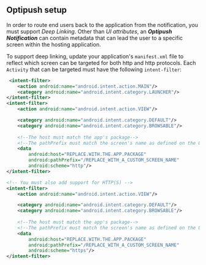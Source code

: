 ## Optipush setup

In order to route end users back to the application from the notification, you must support *Deep Linking*.
Other than _UI attributes_, an **_Optipush Notification_** can contain metadata that can lead the user to a specific screen within the hosting application.<br>

To support deep linking, update your application's `manifest.xml` file to reflect which screen can be targeted for both http and http protocols. Each `Activity` that can be targeted must have the following `intent-filter`:


```xml
 <intent-filter>
    <action android:name="android.intent.action.MAIN"/>
    <category android:name="android.intent.category.LAUNCHER"/>
</intent-filter>
<intent-filter>
    <action android:name="android.intent.action.VIEW"/>

    <category android:name="android.intent.category.DEFAULT"/>
    <category android:name="android.intent.category.BROWSABLE"/>
            
    <!--The host must match the app's package-->
    <!--The pathPrefix must match the screen's name as defined on the Optimove site-->
    <data 
        android:host="REPLACE.WITH.THE.APP.PACKAGE"  
        android:pathPrefix="/REPLACE_WITH_A_CUSTOM_SCREEN_NAME" 
        android:scheme="http"/>
</intent-filter>

<!-- You must also add support for HTTP(S) -->
<intent-filter>
    <action android:name="android.intent.action.VIEW"/>

    <category android:name="android.intent.category.DEFAULT"/>
    <category android:name="android.intent.category.BROWSABLE"/>
            
    <!--The host must match the app's package-->
    <!--The pathPrefix must match the screen's name as defined on the Optimove site-->
    <data 
        android:host="REPLACE.WITH.THE.APP.PACKAGE"  
        android:pathPrefix="/REPLACE_WITH_A_CUSTOM_SCREEN_NAME" 
        android:scheme="https"/>
</intent-filter>
```